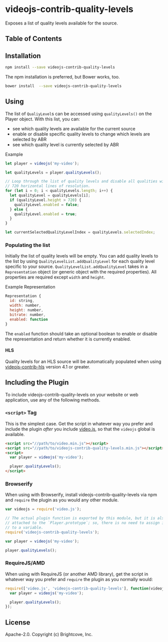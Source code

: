 # videojs-contrib-quality-levels

Exposes a list of quality levels available for the source.

## Table of Contents

<!-- START doctoc -->
<!-- END doctoc -->
## Installation

```sh
npm install --save videojs-contrib-quality-levels
```

The npm installation is preferred, but Bower works, too.

```sh
bower install  --save videojs-contrib-quality-levels
```

## Using

The list of `QualiyLevel`s can be accessed using `qualityLevels()` on the Player object.
With this list, you can:
 * see which quality levels are available for the current source
 * enable or disable specific quality levels to change which levels are selected by ABR
 * see which quality level is currently selected by ABR

Example
```js
let player = videojs('my-video');

let qualityLevels = player.qualityLevels();

// Loop through the list of quality levels and disable all qualities with more than
// 720 horizontal lines of resolution.
for (let i = 0; i < qualityLevels.length; i++) {
  let qualityLevel = qualityLevels[i];
  if (qualityLevel.height > 720) {
    qualityLevel.enabled = false;
  } else {
    qualityLevel.enabled = true;
  }
}

let currentSelectedQualityLevelIndex = qualityLevels.selectedIndex;
```

### Populating the list
Initially the list of quality levels will be empty. You can add quality levels to the list by using `QualityLevelList.addQualityLevel` for each quality level specific to your source. `QualityLevelList.addQualityLevel` takes in a `Representation` object (or generic object with the required properties). All properties are required except `width` and `height`.

Example Representation
```js
Representation {
  id: string,
  width: number,
  height: number,
  bitrate: number,
  enabled: function
}
```

The `enabled` function should take an optional boolean to enable or disable the representation and return whether it is currently enabled.

#### HLS

Quality levels for an HLS source will be automatically populated when using [videojs-contrib-hls](https://github.com/videojs/videojs-contrib-hls) version 4.1 or greater.


## Including the Plugin

To include videojs-contrib-quality-levels on your website or web application, use any of the following methods.

### `<script>` Tag

This is the simplest case. Get the script in whatever way you prefer and include the plugin _after_ you include [video.js][videojs], so that the `videojs` global is available.

```html
<script src="//path/to/video.min.js"></script>
<script src="//path/to/videojs-contrib-quality-levels.min.js"></script>
<script>
  var player = videojs('my-video');

  player.qualityLevels();
</script>
```

### Browserify

When using with Browserify, install videojs-contrib-quality-levels via npm and `require` the plugin as you would any other module.

```js
var videojs = require('video.js');

// The actual plugin function is exported by this module, but it is also
// attached to the `Player.prototype`; so, there is no need to assign it
// to a variable.
require('videojs-contrib-quality-levels');

var player = videojs('my-video');

player.qualityLevels();
```

### RequireJS/AMD

When using with RequireJS (or another AMD library), get the script in whatever way you prefer and `require` the plugin as you normally would:

```js
require(['video.js', 'videojs-contrib-quality-levels'], function(videojs) {
  var player = videojs('my-video');

  player.qualityLevels();
});
```

## License

Apache-2.0. Copyright (c) Brightcove, Inc.


[videojs]: http://videojs.com/
